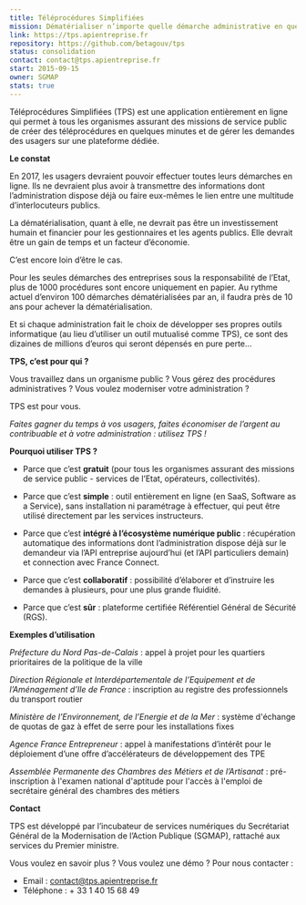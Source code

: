 ```yaml
---
title: Téléprocédures Simplifiées
mission: Dématérialiser n’importe quelle démarche administrative en quelques minutes
link: https://tps.apientreprise.fr
repository: https://github.com/betagouv/tps
status: consolidation
contact: contact@tps.apientreprise.fr
start: 2015-09-15
owner: SGMAP
stats: true
---
```


Téléprocédures Simplifiées (TPS) est une application entièrement en ligne qui permet à tous les organismes assurant des missions de service public de créer des téléprocédures en quelques minutes et de gérer les demandes des usagers sur une plateforme dédiée.

**Le constat**

En 2017, les usagers devraient pouvoir effectuer toutes leurs démarches en ligne. Ils ne devraient plus avoir à transmettre des informations dont l’administration dispose déjà ou faire eux-mêmes le lien entre une multitude d’interlocuteurs publics.

La dématérialisation, quant à elle, ne devrait pas être un investissement humain et financier pour les gestionnaires et les agents publics. Elle devrait être un gain de temps et un facteur d’économie.

C’est encore loin d’être le cas.

Pour les seules démarches des entreprises sous la responsabilité de l’Etat, plus de 1000 procédures sont encore uniquement en papier. Au rythme actuel d’environ 100 démarches dématérialisées par an, il faudra près de 10 ans pour achever la dématérialisation.

Et si chaque administration fait le choix de développer ses propres outils informatique (au lieu d’utiliser un outil mutualisé comme TPS), ce sont des dizaines de millions d’euros qui seront dépensés en pure perte...

**TPS, c’est pour qui ?**

Vous travaillez dans un organisme public ? Vous gérez des procédures administratives ? Vous voulez moderniser votre administration ?

TPS est pour vous.

*Faites gagner du temps à vos usagers, faites économiser de l’argent au contribuable et à votre administration : utilisez TPS !*

**Pourquoi utiliser TPS ?**

- Parce que c’est **gratuit** (pour tous les organismes assurant des missions de service public - services de l’Etat, opérateurs, collectivités).

- Parce que c’est **simple** : outil entièrement en ligne (en SaaS, Software as a Service), sans installation ni paramétrage à effectuer, qui peut être utilisé directement par les services instructeurs.

- Parce que c’est **intégré à l’écosystème numérique public** : récupération automatique des informations dont l’administration dispose déjà sur le demandeur via l’API entreprise aujourd’hui (et l’API particuliers demain) et connection avec France Connect.

- Parce que c’est **collaboratif** : possibilité d’élaborer et d’instruire les demandes à plusieurs, pour une plus grande fluidité.

- Parce que c’est **sûr** : plateforme certifiée Référentiel Général de Sécurité (RGS).

**Exemples d’utilisation**

*Préfecture du Nord Pas-de-Calais* : appel à projet pour les quartiers prioritaires de la politique de la ville

*Direction Régionale et Interdépartementale de l’Equipement et de l’Aménagement d’Ile de France* : inscription au registre des professionnels du transport routier

*Ministère de l’Environnement, de l’Energie et de la Mer* : système d'échange de quotas de gaz à effet de serre pour les installations fixes

*Agence France Entrepreneur* : appel à manifestations d’intérêt pour le déploiement d’une offre d’accélérateurs de développement des TPE

*Assemblée Permanente des Chambres des Métiers et de l’Artisanat* : pré-inscription à l'examen national d'aptitude pour l'accès à l'emploi de secrétaire général des chambres des métiers

**Contact**

TPS est développé par l’incubateur de services numériques du Secrétariat Général de la Modernisation de l’Action Publique (SGMAP), rattaché aux services du Premier ministre.

Vous voulez en savoir plus ? Vous voulez une démo ? Pour nous contacter :
- Email : contact@tps.apientreprise.fr
- Téléphone : + 33 1 40 15 68 49
